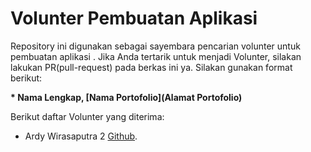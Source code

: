 # Volunter Pembuatan Aplikasi

Repository ini digunakan sebagai sayembara pencarian volunter untuk pembuatan aplikasi . Jika Anda tertarik untuk menjadi Volunter, silakan lakukan PR(pull-request) pada berkas ini ya. Silakan gunakan format berikut:


**\* Nama Lengkap, [Nama Portofolio](Alamat Portofolio)**


Berikut daftar Volunter yang diterima:
* Ardy Wirasaputra 2 [Github](https://github.com/ardyws).
